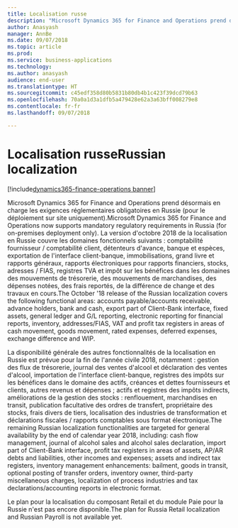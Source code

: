 ```yaml
---
title: Localisation russe
description: "Microsoft Dynamics 365 for Finance and Operations prend désormais en charge les exigences réglementaires obligatoires en Russie (pour le déploiement sur site uniquement)."
author: Anasyash
manager: AnnBe
ms.date: 09/07/2018
ms.topic: article
ms.prod: 
ms.service: business-applications
ms.technology: 
ms.author: anasyash
audience: end-user
ms.translationtype: HT
ms.sourcegitcommit: c45edf358d80b5831b80db4b1c423f39dcd79b63
ms.openlocfilehash: 70a0a1d3a1dfb5a479428e62a3a63bff008279e8
ms.contentlocale: fr-fr
ms.lasthandoff: 09/07/2018

---
```


# <a name="russian-localization"></a><span data-ttu-id="5c1c4-103">Localisation russe</span><span class="sxs-lookup"><span data-stu-id="5c1c4-103">Russian localization</span></span>

[!include[dynamics365-finance-operations banner](../includes/dynamics365-finance-operations.md)]

<span data-ttu-id="5c1c4-104">Microsoft Dynamics 365 for Finance and Operations prend désormais en charge les exigences réglementaires obligatoires en Russie (pour le déploiement sur site uniquement).</span><span class="sxs-lookup"><span data-stu-id="5c1c4-104">Microsoft Dynamics 365 for Finance and Operations now supports mandatory regulatory requirements in Russia (for on-premises deployment only).</span></span> <span data-ttu-id="5c1c4-105">La version d'octobre 2018 de la localisation en Russie couvre les domaines fonctionnels suivants : comptabilité fournisseur / comptabilité client, détenteurs d'avance, banque et espèces, exportation de l'interface client-banque, immobilisations, grand livre et rapports généraux, rapports électroniques pour rapports financiers, stocks, adresses / FIAS, registres TVA et impôt sur les bénéfices dans les domaines des mouvements de trésorerie, des mouvements de marchandises, des dépenses notées, des frais reportés, de la différence de change et des travaux en cours.</span><span class="sxs-lookup"><span data-stu-id="5c1c4-105">The October '18 release of the Russian localization covers the following functional areas: accounts payable/accounts receivable, advance holders, bank and cash, export part of Client-Bank interface, fixed assets, general ledger and G/L reporting, electronic reporting for financial reports, inventory, addresses/FIAS, VAT and profit tax registers in areas of cash movement, goods movement, rated expenses, deferred expenses, exchange difference and WIP.</span></span> 

<span data-ttu-id="5c1c4-106">La disponibilité générale des autres fonctionnalités de la localisation en Russie est prévue pour la fin de l'année civile 2018, notamment : gestion des flux de trésorerie, journal des ventes d'alcool et déclaration des ventes d'alcool, importation de l'interface client-banque, registres des impôts sur les bénéfices dans le domaine des actifs, créances et dettes fournisseurs et clients, autres revenus et dépenses ; actifs et registres des impôts indirects, améliorations de la gestion des stocks : renflouement, marchandises en transit, publication facultative des ordres de transfert, propriétaire des stocks, frais divers de tiers, localisation des industries de transformation et déclarations fiscales / rapports comptables sous format électronique.</span><span class="sxs-lookup"><span data-stu-id="5c1c4-106">The remaining Russian localization functionalities are targeted for general availability by the end of calendar year 2018, including: cash flow management, journal of alcohol sales and alcohol sales declaration, import part of Client-Bank interface, profit tax registers in areas of assets, AP/AR debts and liabilities, other incomes and expenses; assets and indirect tax registers, inventory management enhancements: bailment, goods in transit, optional posting of transfer orders, inventory owner, third-party miscellaneous charges, localization of process industries and tax declarations/accounting reports in electronic format.</span></span>

<span data-ttu-id="5c1c4-107">Le plan pour la localisation du composant Retail et du module Paie pour la Russie n'est pas encore disponible.</span><span class="sxs-lookup"><span data-stu-id="5c1c4-107">The plan for Russia Retail localization and Russian Payroll is not available yet.</span></span>



